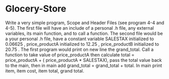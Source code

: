 # Glocery-Store
Write a very simple program, Scope and Header Files (see program 4-4 and 4-5).   The first file will have an include of a personal .h file, any external variables, its main function, and to call a function.   The second file would be a your personal .h file, have a constant variable SALESTAX initialized to 0.06625  ,   price_productA initialized to 12.25    ,   price_productB initialized to 20.75 .       The first program would print on new line the grand_total.  Call a function to take value of  price_productA then calculate total =  price_productA + ( price_productA *  SALESTAX), pass the total value back to the main, then in main add grand_total = grand_total + total.  In main print item, item cost, item total, grand total.
